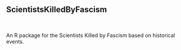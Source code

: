 

## ScientistsKilledByFascism

<br>

An R package for the Scientists Killed by Fascism based on historical events.

<br>

